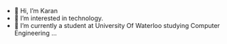 - 👋 Hi, I’m Karan
- 👀 I’m interested in technology.
- 🌱 I’m currently a student at University Of Waterloo studying Computer Engineering ...
